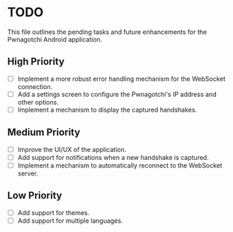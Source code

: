 # TODO

This file outlines the pending tasks and future enhancements for the Pwnagotchi Android application.

## High Priority
- [ ] Implement a more robust error handling mechanism for the WebSocket connection.
- [ ] Add a settings screen to configure the Pwnagotchi's IP address and other options.
- [ ] Implement a mechanism to display the captured handshakes.

## Medium Priority
- [ ] Improve the UI/UX of the application.
- [ ] Add support for notifications when a new handshake is captured.
- [ ] Implement a mechanism to automatically reconnect to the WebSocket server.

## Low Priority
- [ ] Add support for themes.
- [ ] Add support for multiple languages.
